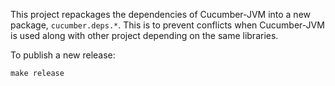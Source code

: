 This project repackages the dependencies of Cucumber-JVM into a new package, `cucumber.deps.*`.
This is to prevent conflicts when Cucumber-JVM is used along with other project depending on the same libraries.

To publish a new release:

```
make release
```